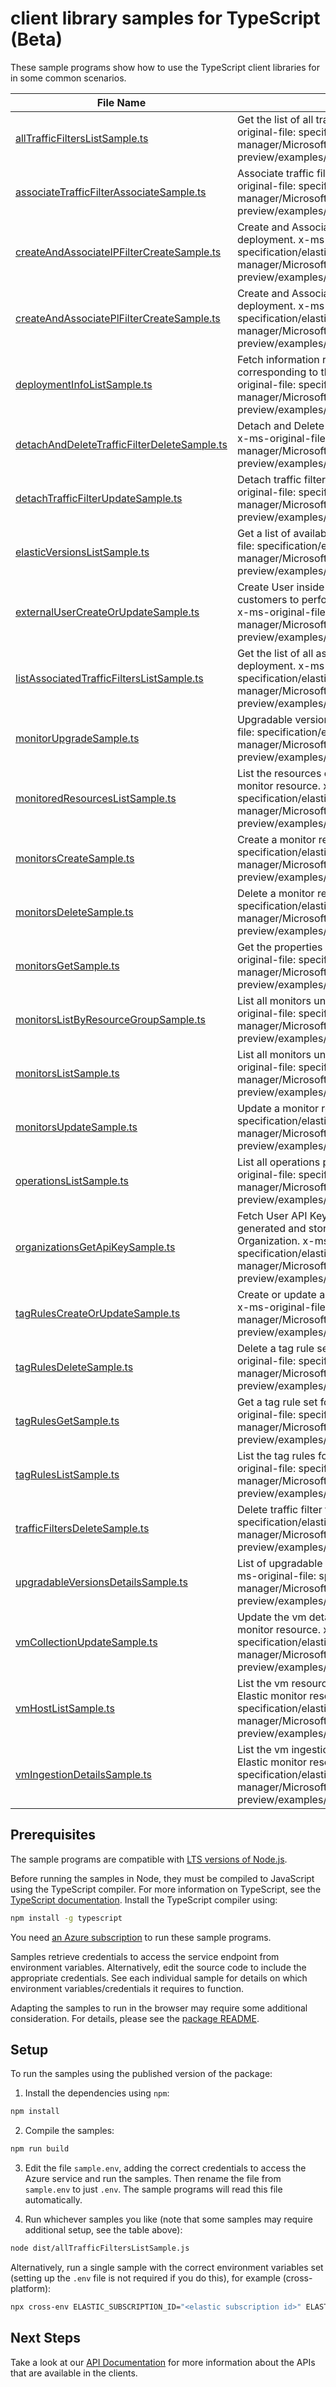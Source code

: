 # client library samples for TypeScript (Beta)

These sample programs show how to use the TypeScript client libraries for in some common scenarios.

| **File Name**                                                                           | **Description**                                                                                                                                                                                                                                                        |
| --------------------------------------------------------------------------------------- | ---------------------------------------------------------------------------------------------------------------------------------------------------------------------------------------------------------------------------------------------------------------------- |
| [allTrafficFiltersListSample.ts][alltrafficfilterslistsample]                           | Get the list of all traffic filters for the account. x-ms-original-file: specification/elastic/resource-manager/Microsoft.Elastic/preview/2023-02-01-preview/examples/AllTrafficFilters_list.json                                                                      |
| [associateTrafficFilterAssociateSample.ts][associatetrafficfilterassociatesample]       | Associate traffic filter for the given deployment. x-ms-original-file: specification/elastic/resource-manager/Microsoft.Elastic/preview/2023-02-01-preview/examples/AssociateTrafficFilter_Update.json                                                                 |
| [createAndAssociateIPFilterCreateSample.ts][createandassociateipfiltercreatesample]     | Create and Associate IP traffic filter for the given deployment. x-ms-original-file: specification/elastic/resource-manager/Microsoft.Elastic/preview/2023-02-01-preview/examples/IPTrafficFilter_Create.json                                                          |
| [createAndAssociatePlFilterCreateSample.ts][createandassociateplfiltercreatesample]     | Create and Associate private link traffic filter for the given deployment. x-ms-original-file: specification/elastic/resource-manager/Microsoft.Elastic/preview/2023-02-01-preview/examples/PrivateLinkTrafficFilters_Create.json                                      |
| [deploymentInfoListSample.ts][deploymentinfolistsample]                                 | Fetch information regarding Elastic cloud deployment corresponding to the Elastic monitor resource. x-ms-original-file: specification/elastic/resource-manager/Microsoft.Elastic/preview/2023-02-01-preview/examples/DeploymentInfo_List.json                          |
| [detachAndDeleteTrafficFilterDeleteSample.ts][detachanddeletetrafficfilterdeletesample] | Detach and Delete traffic filter from the given deployment. x-ms-original-file: specification/elastic/resource-manager/Microsoft.Elastic/preview/2023-02-01-preview/examples/DetachAndDeleteTrafficFilter_Delete.json                                                  |
| [detachTrafficFilterUpdateSample.ts][detachtrafficfilterupdatesample]                   | Detach traffic filter for the given deployment. x-ms-original-file: specification/elastic/resource-manager/Microsoft.Elastic/preview/2023-02-01-preview/examples/DetachTrafficFilters_Update.json                                                                      |
| [elasticVersionsListSample.ts][elasticversionslistsample]                               | Get a list of available versions for a region. x-ms-original-file: specification/elastic/resource-manager/Microsoft.Elastic/preview/2023-02-01-preview/examples/ElasticVersions_List.json                                                                              |
| [externalUserCreateOrUpdateSample.ts][externalusercreateorupdatesample]                 | Create User inside elastic deployment which are used by customers to perform operations on the elastic deployment x-ms-original-file: specification/elastic/resource-manager/Microsoft.Elastic/preview/2023-02-01-preview/examples/ExternalUserInfo.json               |
| [listAssociatedTrafficFiltersListSample.ts][listassociatedtrafficfilterslistsample]     | Get the list of all associated traffic filters for the given deployment. x-ms-original-file: specification/elastic/resource-manager/Microsoft.Elastic/preview/2023-02-01-preview/examples/AssociatedFiltersForDeployment_list.json                                     |
| [monitorUpgradeSample.ts][monitorupgradesample]                                         | Upgradable version for a monitor resource. x-ms-original-file: specification/elastic/resource-manager/Microsoft.Elastic/preview/2023-02-01-preview/examples/Monitor_Upgrade.json                                                                                       |
| [monitoredResourcesListSample.ts][monitoredresourceslistsample]                         | List the resources currently being monitored by the Elastic monitor resource. x-ms-original-file: specification/elastic/resource-manager/Microsoft.Elastic/preview/2023-02-01-preview/examples/MonitoredResources_List.json                                            |
| [monitorsCreateSample.ts][monitorscreatesample]                                         | Create a monitor resource. x-ms-original-file: specification/elastic/resource-manager/Microsoft.Elastic/preview/2023-02-01-preview/examples/Monitors_Create.json                                                                                                       |
| [monitorsDeleteSample.ts][monitorsdeletesample]                                         | Delete a monitor resource. x-ms-original-file: specification/elastic/resource-manager/Microsoft.Elastic/preview/2023-02-01-preview/examples/Monitors_Delete.json                                                                                                       |
| [monitorsGetSample.ts][monitorsgetsample]                                               | Get the properties of a specific monitor resource. x-ms-original-file: specification/elastic/resource-manager/Microsoft.Elastic/preview/2023-02-01-preview/examples/Monitors_Get.json                                                                                  |
| [monitorsListByResourceGroupSample.ts][monitorslistbyresourcegroupsample]               | List all monitors under the specified resource group. x-ms-original-file: specification/elastic/resource-manager/Microsoft.Elastic/preview/2023-02-01-preview/examples/Monitors_ListByResourceGroup.json                                                               |
| [monitorsListSample.ts][monitorslistsample]                                             | List all monitors under the specified subscription. x-ms-original-file: specification/elastic/resource-manager/Microsoft.Elastic/preview/2023-02-01-preview/examples/Monitors_List.json                                                                                |
| [monitorsUpdateSample.ts][monitorsupdatesample]                                         | Update a monitor resource. x-ms-original-file: specification/elastic/resource-manager/Microsoft.Elastic/preview/2023-02-01-preview/examples/Monitors_Update.json                                                                                                       |
| [operationsListSample.ts][operationslistsample]                                         | List all operations provided by Microsoft.Elastic. x-ms-original-file: specification/elastic/resource-manager/Microsoft.Elastic/preview/2023-02-01-preview/examples/Operations_List.json                                                                               |
| [organizationsGetApiKeySample.ts][organizationsgetapikeysample]                         | Fetch User API Key from internal database, if it was generated and stored while creating the Elasticsearch Organization. x-ms-original-file: specification/elastic/resource-manager/Microsoft.Elastic/preview/2023-02-01-preview/examples/Organizations_GetApiKey.json |
| [tagRulesCreateOrUpdateSample.ts][tagrulescreateorupdatesample]                         | Create or update a tag rule set for a given monitor resource. x-ms-original-file: specification/elastic/resource-manager/Microsoft.Elastic/preview/2023-02-01-preview/examples/TagRules_CreateOrUpdate.json                                                            |
| [tagRulesDeleteSample.ts][tagrulesdeletesample]                                         | Delete a tag rule set for a given monitor resource. x-ms-original-file: specification/elastic/resource-manager/Microsoft.Elastic/preview/2023-02-01-preview/examples/TagRules_Delete.json                                                                              |
| [tagRulesGetSample.ts][tagrulesgetsample]                                               | Get a tag rule set for a given monitor resource. x-ms-original-file: specification/elastic/resource-manager/Microsoft.Elastic/preview/2023-02-01-preview/examples/TagRules_Get.json                                                                                    |
| [tagRulesListSample.ts][tagruleslistsample]                                             | List the tag rules for a given monitor resource. x-ms-original-file: specification/elastic/resource-manager/Microsoft.Elastic/preview/2023-02-01-preview/examples/TagRules_List.json                                                                                   |
| [trafficFiltersDeleteSample.ts][trafficfiltersdeletesample]                             | Delete traffic filter from the account. x-ms-original-file: specification/elastic/resource-manager/Microsoft.Elastic/preview/2023-02-01-preview/examples/TrafficFilters_Delete.json                                                                                    |
| [upgradableVersionsDetailsSample.ts][upgradableversionsdetailssample]                   | List of upgradable versions for a given monitor resource. x-ms-original-file: specification/elastic/resource-manager/Microsoft.Elastic/preview/2023-02-01-preview/examples/UpgradableVersions_Details.json                                                             |
| [vmCollectionUpdateSample.ts][vmcollectionupdatesample]                                 | Update the vm details that will be monitored by the Elastic monitor resource. x-ms-original-file: specification/elastic/resource-manager/Microsoft.Elastic/preview/2023-02-01-preview/examples/VMCollection_Update.json                                                |
| [vmHostListSample.ts][vmhostlistsample]                                                 | List the vm resources currently being monitored by the Elastic monitor resource. x-ms-original-file: specification/elastic/resource-manager/Microsoft.Elastic/preview/2023-02-01-preview/examples/VMHost_List.json                                                     |
| [vmIngestionDetailsSample.ts][vmingestiondetailssample]                                 | List the vm ingestion details that will be monitored by the Elastic monitor resource. x-ms-original-file: specification/elastic/resource-manager/Microsoft.Elastic/preview/2023-02-01-preview/examples/VMIngestion_Details.json                                        |

## Prerequisites

The sample programs are compatible with [LTS versions of Node.js](https://github.com/nodejs/release#release-schedule).

Before running the samples in Node, they must be compiled to JavaScript using the TypeScript compiler. For more information on TypeScript, see the [TypeScript documentation][typescript]. Install the TypeScript compiler using:

```bash
npm install -g typescript
```

You need [an Azure subscription][freesub] to run these sample programs.

Samples retrieve credentials to access the service endpoint from environment variables. Alternatively, edit the source code to include the appropriate credentials. See each individual sample for details on which environment variables/credentials it requires to function.

Adapting the samples to run in the browser may require some additional consideration. For details, please see the [package README][package].

## Setup

To run the samples using the published version of the package:

1. Install the dependencies using `npm`:

```bash
npm install
```

2. Compile the samples:

```bash
npm run build
```

3. Edit the file `sample.env`, adding the correct credentials to access the Azure service and run the samples. Then rename the file from `sample.env` to just `.env`. The sample programs will read this file automatically.

4. Run whichever samples you like (note that some samples may require additional setup, see the table above):

```bash
node dist/allTrafficFiltersListSample.js
```

Alternatively, run a single sample with the correct environment variables set (setting up the `.env` file is not required if you do this), for example (cross-platform):

```bash
npx cross-env ELASTIC_SUBSCRIPTION_ID="<elastic subscription id>" ELASTIC_RESOURCE_GROUP="<elastic resource group>" node dist/allTrafficFiltersListSample.js
```

## Next Steps

Take a look at our [API Documentation][apiref] for more information about the APIs that are available in the clients.

[alltrafficfilterslistsample]: https://github.com/Azure/azure-sdk-for-js/blob/main/sdk/elastic/arm-elastic/samples/v1-beta/typescript/src/allTrafficFiltersListSample.ts
[associatetrafficfilterassociatesample]: https://github.com/Azure/azure-sdk-for-js/blob/main/sdk/elastic/arm-elastic/samples/v1-beta/typescript/src/associateTrafficFilterAssociateSample.ts
[createandassociateipfiltercreatesample]: https://github.com/Azure/azure-sdk-for-js/blob/main/sdk/elastic/arm-elastic/samples/v1-beta/typescript/src/createAndAssociateIPFilterCreateSample.ts
[createandassociateplfiltercreatesample]: https://github.com/Azure/azure-sdk-for-js/blob/main/sdk/elastic/arm-elastic/samples/v1-beta/typescript/src/createAndAssociatePlFilterCreateSample.ts
[deploymentinfolistsample]: https://github.com/Azure/azure-sdk-for-js/blob/main/sdk/elastic/arm-elastic/samples/v1-beta/typescript/src/deploymentInfoListSample.ts
[detachanddeletetrafficfilterdeletesample]: https://github.com/Azure/azure-sdk-for-js/blob/main/sdk/elastic/arm-elastic/samples/v1-beta/typescript/src/detachAndDeleteTrafficFilterDeleteSample.ts
[detachtrafficfilterupdatesample]: https://github.com/Azure/azure-sdk-for-js/blob/main/sdk/elastic/arm-elastic/samples/v1-beta/typescript/src/detachTrafficFilterUpdateSample.ts
[elasticversionslistsample]: https://github.com/Azure/azure-sdk-for-js/blob/main/sdk/elastic/arm-elastic/samples/v1-beta/typescript/src/elasticVersionsListSample.ts
[externalusercreateorupdatesample]: https://github.com/Azure/azure-sdk-for-js/blob/main/sdk/elastic/arm-elastic/samples/v1-beta/typescript/src/externalUserCreateOrUpdateSample.ts
[listassociatedtrafficfilterslistsample]: https://github.com/Azure/azure-sdk-for-js/blob/main/sdk/elastic/arm-elastic/samples/v1-beta/typescript/src/listAssociatedTrafficFiltersListSample.ts
[monitorupgradesample]: https://github.com/Azure/azure-sdk-for-js/blob/main/sdk/elastic/arm-elastic/samples/v1-beta/typescript/src/monitorUpgradeSample.ts
[monitoredresourceslistsample]: https://github.com/Azure/azure-sdk-for-js/blob/main/sdk/elastic/arm-elastic/samples/v1-beta/typescript/src/monitoredResourcesListSample.ts
[monitorscreatesample]: https://github.com/Azure/azure-sdk-for-js/blob/main/sdk/elastic/arm-elastic/samples/v1-beta/typescript/src/monitorsCreateSample.ts
[monitorsdeletesample]: https://github.com/Azure/azure-sdk-for-js/blob/main/sdk/elastic/arm-elastic/samples/v1-beta/typescript/src/monitorsDeleteSample.ts
[monitorsgetsample]: https://github.com/Azure/azure-sdk-for-js/blob/main/sdk/elastic/arm-elastic/samples/v1-beta/typescript/src/monitorsGetSample.ts
[monitorslistbyresourcegroupsample]: https://github.com/Azure/azure-sdk-for-js/blob/main/sdk/elastic/arm-elastic/samples/v1-beta/typescript/src/monitorsListByResourceGroupSample.ts
[monitorslistsample]: https://github.com/Azure/azure-sdk-for-js/blob/main/sdk/elastic/arm-elastic/samples/v1-beta/typescript/src/monitorsListSample.ts
[monitorsupdatesample]: https://github.com/Azure/azure-sdk-for-js/blob/main/sdk/elastic/arm-elastic/samples/v1-beta/typescript/src/monitorsUpdateSample.ts
[operationslistsample]: https://github.com/Azure/azure-sdk-for-js/blob/main/sdk/elastic/arm-elastic/samples/v1-beta/typescript/src/operationsListSample.ts
[organizationsgetapikeysample]: https://github.com/Azure/azure-sdk-for-js/blob/main/sdk/elastic/arm-elastic/samples/v1-beta/typescript/src/organizationsGetApiKeySample.ts
[tagrulescreateorupdatesample]: https://github.com/Azure/azure-sdk-for-js/blob/main/sdk/elastic/arm-elastic/samples/v1-beta/typescript/src/tagRulesCreateOrUpdateSample.ts
[tagrulesdeletesample]: https://github.com/Azure/azure-sdk-for-js/blob/main/sdk/elastic/arm-elastic/samples/v1-beta/typescript/src/tagRulesDeleteSample.ts
[tagrulesgetsample]: https://github.com/Azure/azure-sdk-for-js/blob/main/sdk/elastic/arm-elastic/samples/v1-beta/typescript/src/tagRulesGetSample.ts
[tagruleslistsample]: https://github.com/Azure/azure-sdk-for-js/blob/main/sdk/elastic/arm-elastic/samples/v1-beta/typescript/src/tagRulesListSample.ts
[trafficfiltersdeletesample]: https://github.com/Azure/azure-sdk-for-js/blob/main/sdk/elastic/arm-elastic/samples/v1-beta/typescript/src/trafficFiltersDeleteSample.ts
[upgradableversionsdetailssample]: https://github.com/Azure/azure-sdk-for-js/blob/main/sdk/elastic/arm-elastic/samples/v1-beta/typescript/src/upgradableVersionsDetailsSample.ts
[vmcollectionupdatesample]: https://github.com/Azure/azure-sdk-for-js/blob/main/sdk/elastic/arm-elastic/samples/v1-beta/typescript/src/vmCollectionUpdateSample.ts
[vmhostlistsample]: https://github.com/Azure/azure-sdk-for-js/blob/main/sdk/elastic/arm-elastic/samples/v1-beta/typescript/src/vmHostListSample.ts
[vmingestiondetailssample]: https://github.com/Azure/azure-sdk-for-js/blob/main/sdk/elastic/arm-elastic/samples/v1-beta/typescript/src/vmIngestionDetailsSample.ts
[apiref]: https://docs.microsoft.com/javascript/api/@azure/arm-elastic?view=azure-node-preview
[freesub]: https://azure.microsoft.com/free/
[package]: https://github.com/Azure/azure-sdk-for-js/tree/main/sdk/elastic/arm-elastic/README.md
[typescript]: https://www.typescriptlang.org/docs/home.html
